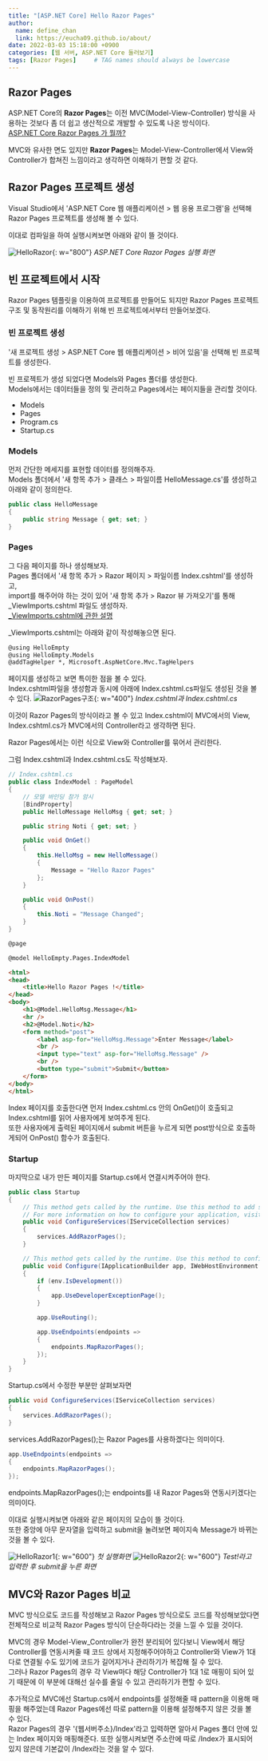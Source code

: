 ```yaml
---
title: "[ASP.NET Core] Hello Razor Pages"
author:
  name: define_chan
  link: https://eucha09.github.io/about/
date: 2022-03-03 15:18:00 +0900
categories: [웹 서버, ASP.NET Core 둘러보기]
tags: [Razor Pages]     # TAG names should always be lowercase
---
```


## **Razor Pages**

ASP.NET Core의 **Razor Pages**는 이전 MVC(Model-View-Controller) 방식을 사용하는 것보다 좀 더 쉽고 생산적으로 개발할 수 있도록 나온 방식이다.   
[ASP.NET Core Razor Pages 가 뭘까?](https://aspdotnet.tistory.com/2232)

MVC와 유사한 면도 있지만 **Razor Pages**는 Model-View-Controller에서 View와 Controller가 합쳐진 느낌이라고 생각하면 이해하기 편할 것 같다.

## **Razor Pages 프로젝트 생성**

Visual Studio에서 'ASP.NET Core 웹 애플리케이션 > 웹 응용 프로그램'을 선택해 Razor Pages 프로젝트를 생성해 볼 수 있다.

이대로 컴파일을 하여 실행시켜보면 아래와 같이 뜰 것이다.

![HelloRazor](/assets/img/posts/webserver/HelloRazor.png){: w="800"}
_ASP.NET Core Razor Pages 실행 화면_

## **빈 프로젝트에서 시작**

Razor Pages 템플릿을 이용하여 프로젝트를 만들어도 되지만 Razor Pages 프로젝트 구조 및 동작원리를 이해하기 위해 빈 프로젝트에서부터 만들어보겠다.

### **빈 프로젝트 생성**

'새 프로젝트 생성 > ASP.NET Core 웹 애플리케이션 > 비어 있음'을 선택해 빈 프로젝트를 생성한다.

빈 프로젝트가 생성 되었다면 Models와 Pages 폴더를 생성한다.   
Models에서는 데이터들을 정의 및 관리하고 Pages에서는 페이지들을 관리할 것이다.
* Models
* Pages
* Program.cs
* Startup.cs

### **Models**

먼저 간단한 메세지를 표현할 데이터를 정의해주자.   
Models 폴더에서 '새 항목 추가 > 클래스 > 파일이름 HelloMessage.cs'를 생성하고 아래와 같이 정의한다.
```cs
public class HelloMessage
{
    public string Message { get; set; }
}
```

### **Pages**

그 다음 페이지를 하나 생성해보자.   
Pages 폴더에서 '새 항목 추가 > Razor 페이지 > 파일이름 Index.cshtml'를 생성하고,   
import를 해주어야 하는 것이 있어 '새 항목 추가 > Razor 뷰 가져오기'를 통해 _ViewImports.cshtml 파일도 생성하자.   
[_ViewImports.cshtml에 관한 설명](https://thebook.io/006824/ch26/10/05/)

_ViewImports.cshtml는 아래와 같이 작성해놓으면 된다.
```html
@using HelloEmpty
@using HelloEmpty.Models
@addTagHelper *, Microsoft.AspNetCore.Mvc.TagHelpers
```

페이지를 생성하고 보면 특이한 점을 볼 수 있다.   
Index.cshtml파일을 생성함과 동시에 아래에 Index.cshtml.cs파일도 생성된 것을 볼 수 있다.
![RazorPages구조](/assets/img/posts/webserver/RazorPages구조.png){: w="400"}
_Index.cshtml과 Index.cshtml.cs_

이것이 Razor Pages의 방식이라고 볼 수 있고 Index.cshtml이 MVC에서의 View, Index.cshtml.cs가 MVC에서의 Controller라고 생각하면 된다.

Razor Pages에서는 이런 식으로 View와 Controller를 묶어서 관리한다.

그럼 Index.cshtml과 Index.cshtml.cs도 작성해보자.

```cs
// Index.cshtml.cs
public class IndexModel : PageModel
{
    // 모델 바인딩 참가 암시
    [BindProperty]
    public HelloMessage HelloMsg { get; set; }

    public string Noti { get; set; }

    public void OnGet()
    {
        this.HelloMsg = new HelloMessage()
        {
            Message = "Hello Razor Pages"
        };
    }

    public void OnPost()
    {
        this.Noti = "Message Changed";
    }
}
```
```html
@page

@model HelloEmpty.Pages.IndexModel

<html>
<head>
    <title>Hello Razor Pages !</title>
</head>
<body>
    <h1>@Model.HelloMsg.Message</h1>
    <hr />
    <h2>@Model.Noti</h2>
    <form method="post">
        <label asp-for="HelloMsg.Message">Enter Message</label>
        <br />
        <input type="text" asp-for="HelloMsg.Message" />
        <br />
        <button type="submit">Submit</button>
    </form>
</body>
</html>
```

Index 페이지를 호출한다면 먼저 Index.cshtml.cs 안의 OnGet()이 호출되고 Index.cshtml를 읽어 사용자에게 보여주게 된다.   
또한 사용자에게 출력된 페이지에서 submit 버튼을 누르게 되면 post방식으로 호출하게되어 OnPost() 함수가 호출된다.

### **Startup**

마지막으로 내가 만든 페이지를 Startup.cs에서 연결시켜주어야 한다.

```cs
public class Startup
{
    // This method gets called by the runtime. Use this method to add services to the container.
    // For more information on how to configure your application, visit https://go.microsoft.com/fwlink/?LinkID=398940
    public void ConfigureServices(IServiceCollection services)
    {
        services.AddRazorPages();
    }

    // This method gets called by the runtime. Use this method to configure the HTTP request pipeline.
    public void Configure(IApplicationBuilder app, IWebHostEnvironment env)
    {
        if (env.IsDevelopment())
        {
            app.UseDeveloperExceptionPage();
        }

        app.UseRouting();

        app.UseEndpoints(endpoints =>
        {
            endpoints.MapRazorPages();
        });
    }
}
```

Startup.cs에서 수정한 부분만 살펴보자면

```cs
public void ConfigureServices(IServiceCollection services)
{
    services.AddRazorPages();
}
```
services.AddRazorPages();는 Razor Pages를 사용하겠다는 의미이다.

```cs
app.UseEndpoints(endpoints =>
{
    endpoints.MapRazorPages();
});
```
endpoints.MapRazorPages();는 endpoints를 내 Razor Pages와 연동시키겠다는 의미이다.

이대로 실행시켜보면 아래와 같은 페이지의 모습이 뜰 것이다.   
또한 중앙에 아무 문자열을 입력하고 submit을 눌려보면 페이지속 Message가 바뀌는 것을 볼 수 있다.

![HelloRazor1](/assets/img/posts/webserver/HelloRazor1.png){: w="600"}
_첫 실행화면_
![HelloRazor2](/assets/img/posts/webserver/HelloRazor2.png){: w="600"}
_Test!라고 입력한 후 submit을 누른 화면_

## **MVC와 Razor Pages 비교**

MVC 방식으로도 코드를 작성해보고 Razor Pages 방식으로도 코드를 작성해보았다면 전체적으로 비교적 Razor Pages 방식이 단순하다라는 것을 느낄 수 있을 것이다.

MVC의 경우 Model-View_Controller가 완전 분리되어 있다보니 View에서 해당 Controller를 연동시켜줄 때 코드 상에서 지정해주어야하고 Controller와 View가 1대 다로 연결될 수도 있기에 코드가 길어지거나 관리하기가 복잡해 질 수 있다.   
그러나 Razor Pages의 경우 각 View마다 해당 Controller가 1대 1로 매핑이 되어 있기 때문에 이 부분에 대해선 실수를 줄일 수 있고 관리하기가 편할 수 있다.

추가적으로 MVC에선 Startup.cs에서 endpoints를 설정해줄 때 pattern을 이용해 매핑을 해주었는데 Razor Pages에선 따로 pattern을 이용해 설정해주지 않은 것을 볼 수 있다.   
Razor Pages의 경우 '{웹서버주소}/Index'라고 입력하면 알아서 Pages 폴더 안에 있는 Index 페이지와 매핑해준다. 또한 실행시켜보면 주소란에 따로 /Index가 표시되어 있지 않은데 기본값이 /Index라는 것을 알 수 있다.
